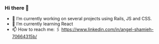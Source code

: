 ### Hi there 👋


- 🔭 I’m currently working on several projects using Rails, JS and CSS.
- 🌱 I’m currently learning React
- 📫 How to reach me: 🖇️ https://www.linkedin.com/in/angel-shamieh-70664315b/

